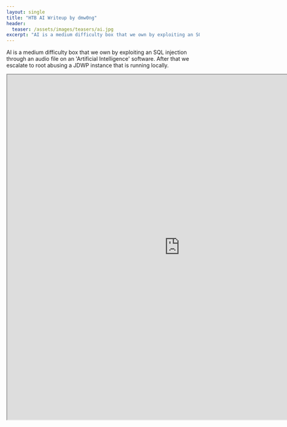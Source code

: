 ```yaml
---
layout: single
title: "HTB AI Writeup by dmw0ng"
header:
  teaser: /assets/images/teasers/ai.jpg
excerpt: "AI is a medium difficulty box that we own by exploiting an SQL injection through an audio file on an 'Artificial Intelligence' software. After that we escalate to root abusing a JDWP instance that is running locally."
---
```


AI is a medium difficulty box that we own by exploiting an SQL injection through an audio file on an 'Artificial Intelligence' software. After that we escalate to root abusing a JDWP instance that is running locally.

<iframe height="900" width="900" src="https://drive.google.com/viewerng/viewer?embedded=true&amp;url=https://birdsarentrealctf.dev/content/dmw0ng/ai/Hack_The_Box_-_AI.pdf"></iframe>
